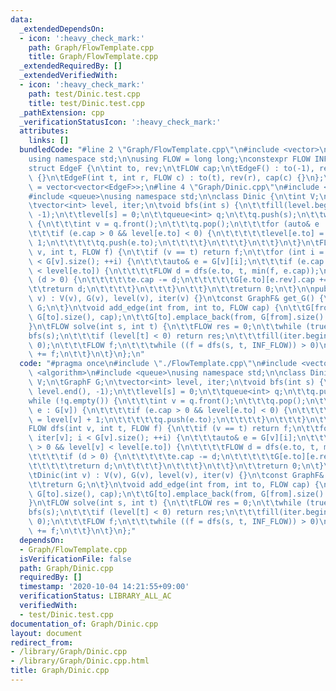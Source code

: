 ```yaml
---
data:
  _extendedDependsOn:
  - icon: ':heavy_check_mark:'
    path: Graph/FlowTemplate.cpp
    title: Graph/FlowTemplate.cpp
  _extendedRequiredBy: []
  _extendedVerifiedWith:
  - icon: ':heavy_check_mark:'
    path: test/Dinic.test.cpp
    title: test/Dinic.test.cpp
  _pathExtension: cpp
  _verificationStatusIcon: ':heavy_check_mark:'
  attributes:
    links: []
  bundledCode: "#line 2 \"Graph/FlowTemplate.cpp\"\n#include <vector>\n#include <limits>\n\
    using namespace std;\n\nusing FLOW = long long;\nconstexpr FLOW INF_FLOW = numeric_limits<FLOW>::max();\n\
    struct EdgeF {\n\tint to, rev;\n\tFLOW cap;\n\tEdgeF() : to(-1), rev(-1), cap(-1)\
    \ {}\n\tEdgeF(int t, int r, FLOW c) : to(t), rev(r), cap(c) {}\n};\nusing GraphF\
    \ = vector<vector<EdgeF>>;\n#line 4 \"Graph/Dinic.cpp\"\n#include <algorithm>\n\
    #include <queue>\nusing namespace std;\n\nclass Dinic {\n\tint V;\n\tGraphF G;\n\
    \tvector<int> level, iter;\n\tvoid bfs(int s) {\n\t\tfill(level.begin(), level.end(),\
    \ -1);\n\t\tlevel[s] = 0;\n\t\tqueue<int> q;\n\t\tq.push(s);\n\t\twhile (!q.empty())\
    \ {\n\t\t\tint v = q.front();\n\t\t\tq.pop();\n\t\t\tfor (auto& e : G[v]) {\n\t\
    \t\t\tif (e.cap > 0 && level[e.to] < 0) {\n\t\t\t\t\tlevel[e.to] = level[v] +\
    \ 1;\n\t\t\t\t\tq.push(e.to);\n\t\t\t\t}\n\t\t\t}\n\t\t}\n\t}\n\tFLOW dfs(int\
    \ v, int t, FLOW f) {\n\t\tif (v == t) return f;\n\t\tfor (int i = iter[v]; i\
    \ < G[v].size(); ++i) {\n\t\t\tauto& e = G[v][i];\n\t\t\tif (e.cap > 0 && level[v]\
    \ < level[e.to]) {\n\t\t\t\tFLOW d = dfs(e.to, t, min(f, e.cap));\n\t\t\t\tif\
    \ (d > 0) {\n\t\t\t\t\te.cap -= d;\n\t\t\t\t\tG[e.to][e.rev].cap += d;\n\t\t\t\
    \t\treturn d;\n\t\t\t\t}\n\t\t\t}\n\t\t}\n\t\treturn 0;\n\t}\n\npublic:\n\tDinic(int\
    \ v) : V(v), G(v), level(v), iter(v) {}\n\tconst GraphF& get_G() {\n\t\treturn\
    \ G;\n\t}\n\tvoid add_edge(int from, int to, FLOW cap) {\n\t\tG[from].emplace_back(to,\
    \ G[to].size(), cap);\n\t\tG[to].emplace_back(from, G[from].size() - 1, 0);\n\t\
    }\n\tFLOW solve(int s, int t) {\n\t\tFLOW res = 0;\n\t\twhile (true) {\n\t\t\t\
    bfs(s);\n\t\t\tif (level[t] < 0) return res;\n\t\t\tfill(iter.begin(), iter.end(),\
    \ 0);\n\t\t\tFLOW f;\n\t\t\twhile ((f = dfs(s, t, INF_FLOW)) > 0)\n\t\t\t\tres\
    \ += f;\n\t\t}\n\t}\n};\n"
  code: "#pragma once\n#include \"./FlowTemplate.cpp\"\n#include <vector>\n#include\
    \ <algorithm>\n#include <queue>\nusing namespace std;\n\nclass Dinic {\n\tint\
    \ V;\n\tGraphF G;\n\tvector<int> level, iter;\n\tvoid bfs(int s) {\n\t\tfill(level.begin(),\
    \ level.end(), -1);\n\t\tlevel[s] = 0;\n\t\tqueue<int> q;\n\t\tq.push(s);\n\t\t\
    while (!q.empty()) {\n\t\t\tint v = q.front();\n\t\t\tq.pop();\n\t\t\tfor (auto&\
    \ e : G[v]) {\n\t\t\t\tif (e.cap > 0 && level[e.to] < 0) {\n\t\t\t\t\tlevel[e.to]\
    \ = level[v] + 1;\n\t\t\t\t\tq.push(e.to);\n\t\t\t\t}\n\t\t\t}\n\t\t}\n\t}\n\t\
    FLOW dfs(int v, int t, FLOW f) {\n\t\tif (v == t) return f;\n\t\tfor (int i =\
    \ iter[v]; i < G[v].size(); ++i) {\n\t\t\tauto& e = G[v][i];\n\t\t\tif (e.cap\
    \ > 0 && level[v] < level[e.to]) {\n\t\t\t\tFLOW d = dfs(e.to, t, min(f, e.cap));\n\
    \t\t\t\tif (d > 0) {\n\t\t\t\t\te.cap -= d;\n\t\t\t\t\tG[e.to][e.rev].cap += d;\n\
    \t\t\t\t\treturn d;\n\t\t\t\t}\n\t\t\t}\n\t\t}\n\t\treturn 0;\n\t}\n\npublic:\n\
    \tDinic(int v) : V(v), G(v), level(v), iter(v) {}\n\tconst GraphF& get_G() {\n\
    \t\treturn G;\n\t}\n\tvoid add_edge(int from, int to, FLOW cap) {\n\t\tG[from].emplace_back(to,\
    \ G[to].size(), cap);\n\t\tG[to].emplace_back(from, G[from].size() - 1, 0);\n\t\
    }\n\tFLOW solve(int s, int t) {\n\t\tFLOW res = 0;\n\t\twhile (true) {\n\t\t\t\
    bfs(s);\n\t\t\tif (level[t] < 0) return res;\n\t\t\tfill(iter.begin(), iter.end(),\
    \ 0);\n\t\t\tFLOW f;\n\t\t\twhile ((f = dfs(s, t, INF_FLOW)) > 0)\n\t\t\t\tres\
    \ += f;\n\t\t}\n\t}\n};"
  dependsOn:
  - Graph/FlowTemplate.cpp
  isVerificationFile: false
  path: Graph/Dinic.cpp
  requiredBy: []
  timestamp: '2020-10-04 14:21:55+09:00'
  verificationStatus: LIBRARY_ALL_AC
  verifiedWith:
  - test/Dinic.test.cpp
documentation_of: Graph/Dinic.cpp
layout: document
redirect_from:
- /library/Graph/Dinic.cpp
- /library/Graph/Dinic.cpp.html
title: Graph/Dinic.cpp
---
```

